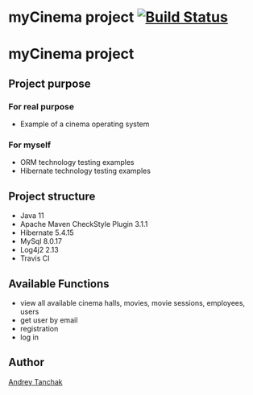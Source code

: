 # myCinema project [![Build Status](https://travis-ci.com/tanchak123/myCinema.svg?branch=master)](https://travis-ci.com/github/tanchak123/myCinema)
# myCinema project
## Project purpose

### For real purpose

* Example of a cinema operating system
### For myself

* ORM technology testing examples
* Hibernate technology testing examples

## Project structure
* Java 11
* Apache Maven CheckStyle Plugin 3.1.1
* Hibernate 5.4.15
* MySql 8.0.17
* Log4j2 2.13
* Travis CI

## Available Functions

* view all available cinema halls, movies, movie sessions, employees, users
* get user by email
* registration
* log in

## Author

[Andrey Tanchak](https://www.linkedin.com/in/andrey-tanchak-8a1a141b1/)
